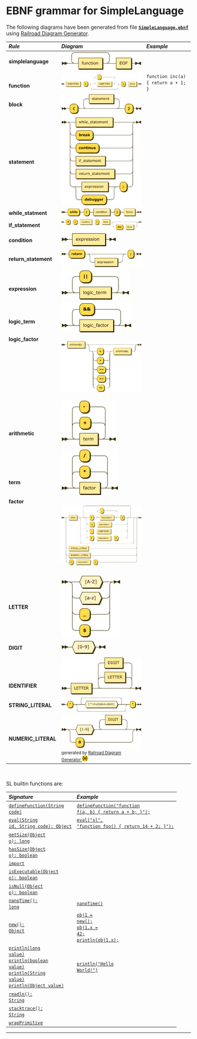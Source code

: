 # EBNF grammar for SimpleLanguage

The following diagrams have been generated from file [**`SimpleLanguage.ebnf`**](SimpleLanguage.ebnf) using [Railroad Diagram Generator](https://www.bottlecaps.de/rr/ui).

| *Rule* | *Diagram* | *Example* |
| :----- | :-------- | :-------- |
| **simplelanguage** | <img src="diagram/simplelanguage.png" /> | &nbsp; |
| <br/>**function** | <img src="diagram/function.png" /> | <code>function inc(a) { return a + 1; }</code> |
| **block** | <img src="diagram/block.png" /> | &nbsp; |
| **statement** | <img src="diagram/statement.png" /> | &nbsp; |
| **while_statment** | <img src="diagram/while_statement.png" /> | &nbsp; |
| **if_statement** | <img src="diagram/if_statement.png" /> | &nbsp; |
| **condition** | <img src="diagram/condition.png" /> | &nbsp; |
| **return_statement** | <img src="diagram/return_statement.png" /> | &nbsp; |
| <br/>**expression** |  <img src="diagram/expression.png" /> | &nbsp; |
| <br/>**logic_term** |  <img src="diagram/logic_term.png" /> | &nbsp; |
| **logic_factor**<br/><br/><br/><br/><br/><br/><br/><br/><br/><br/> | <img src="diagram/logic_factor.png" /> |&nbsp; |
| <br/><br/><br/>**arithmetic** | <img src="diagram/arithmetic.png" /> |&nbsp; |
| <br/><br/><br/>**term** | <img src="diagram/term.png" /> |&nbsp; |
| **factor**<br/><br/><br/><br/><br/><br/><br/><br/><br/><br/><br/><br/> | <img src="diagram/factor.png" /> |&nbsp; |
| **LETTER** | <img src="diagram/LETTER.png" /> |&nbsp; |
| **DIGIT** |  <img src="diagram/DIGIT.png" /> |&nbsp; |
| <br/><br/><br/>**IDENTIFIER** | <img src="diagram/IDENTIFIER.png" /> |&nbsp; |
| **STRING_LITERAL** | <img src="diagram/STRING_LITERAL.png" /> |&nbsp; |
| **NUMERIC_LITERAL** | <img src="diagram/NUMERIC_LITERAL.png" /><span style="font-size:80%;">generated by <a name="Railroad-Diagram-Generator" title="https://www.bottlecaps.de/rr/ui" href="https://www.bottlecaps.de/rr/ui" target="_blank">Railroad Diagram Generator <img border="0" src="diagram/rr-1.59.1797.png" height="16" width="16"></a></span> |&nbsp; |

<p>&nbsp;</p>

<p>
SL builtin functions are:
</p>

| *Signature* | *Example* |
| :---------- | :-------- |
| <a href="../../language/src/main/java/com/oracle/truffle/sl/builtins/SLDefineFunctionBuiltin.java" title="SLDefineFunctionBuiltin.java"><code>defineFunction(String code)</code></a> | <a href="../../language/tests/DefineFunction.sl" title="DefineFunction.sl"><code>defineFunction("function f(a, b) { return a + b; }");</code></a>
| <a href="../../language/src/main/java/com/oracle/truffle/sl/builtins/SLEvalBuiltin.java" title="SLEvalBuiltin.java"><code>eval(String id, String code): Object</code></a> | <a href="../../language/tests/Eval.sl" title="Eval.sl"><code>eval("sl", "function foo() { return 14 + 2; }");</code></a> |
| <a href="../../language/src/main/java/com/oracle/truffle/sl/builtins/SLGetSizeBuiltin.java" title="SLGetSizeBuiltin.java"><code>getSize(Object o): long</code></a> | &nbsp; |
| <a href="../../language/src/main/java/com/oracle/truffle/sl/builtins/SLHasSizeBuiltin.java" title="SLHasSizeBuiltin.java"><code>hasSize(Object o): boolean</code></a> | &nbsp; |
| <a href="../../language/src/main/java/com/oracle/truffle/sl/builtins/SLImportBuiltin.java" title="SLImportBuiltin.java"><code>import</code></a> | &nbsp; |
| <a href="../../language/src/main/java/com/oracle/truffle/sl/builtins/SLIsExecutableBuiltin.java" title="SLIsExecutableBuiltin.java"><code>isExecutable(Object o): boolean</code></a> | &nbsp; |
| <a href="../../language/src/main/java/com/oracle/truffle/sl/builtins/SLIsNullBuiltin.java" title="SLIsNullBuiltin.java"><code>isNull(Object o): boolean</code></a> | &nbsp; |
| <a href="../../language/src/main/java/com/oracle/truffle/sl/builtins/SLNanoTimeBuiltin.java"><code>nanoTime(): long</code></a> | <a href="../../language/tests/Builtins.sl" title="Builtins.sl"><code>nanoTime()</code></a> |
| <a href="../../language/src/main/java/com/oracle/truffle/sl/builtins/SLNewObjectBuiltin.java" title="SLNewObjectBuiltin.java"><code>new(): Object</code></a> | <a href="" title=""><code>obj1 = new();</code><br/><code>obj1.x = 42;</code><br/><code>println(obj1.x);</code></a> |
| <a href="../../language/src/main/java/com/oracle/truffle/sl/builtins/SLPrintlnBuiltin.java" title="SLPrintlnBuiltin.java"><code>println(long value)</code><br/><code>println(boolean value)</code><br/><code>println(String value)</code><br/><code>println(Object value)</code></a> | <a href="" title="Builtins.sl"><code>println("Hello World!")</code></a> |
| <a href="../../language/src/main/java/com/oracle/truffle/sl/builtins/SLReadlnBuiltin.java" title="SLReadlnBuiltin.java"><code>readln(): String</code></a> | &nbsp; |
| <a href="../../language/src/main/java/com/oracle/truffle/sl/builtins/SLStackTraceBuiltin.java" title="SLStackTraceBuiltin.java"><code>stacktrace(): String</code></a> | &nbsp; |
| <a href="../../language/src/main/java/com/oracle/truffle/sl/builtins/SLWrapPrimitiveBuiltin.java" title="SLWrapPrimitiveBuiltin.java"><code>wrapPrimitive</code></a> | &nbsp; |

***

